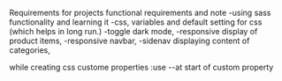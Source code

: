 Requirements for projects
functional requirements and note
-using sass functionality and learning it
-css, variables and default setting for css (which helps in long run.)
-toggle dark mode,
-responsive display of product items,
-responsive navbar,
-sidenav displaying content of categories,

while creating css custome properties :use --at start of custom property
